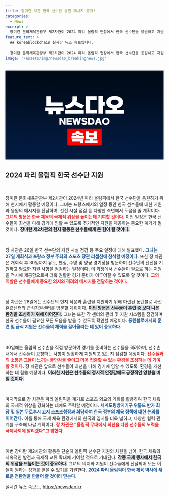 ```yaml
---
title: 장미란 차관 한국 선수단 응원 메시지 공개!
categories:
  - News
excerpt: >
  장미란 문화체육관광부 제2차관이 2024 파리 올림픽 현장에서 한국 선수단을 응원하고 지원 시설을 점검한다. 개회식 참석과 다양한 경기 관람을 통해 선수들을 격려하며, 한국 체육의 국제적 위상을 높이는 스포츠 외교도 활발히 이어간다.
feature_text: >
  ## koreablockchain 실시간 뉴스 속보입니다.

  장미란 문화체육관광부 제2차관이 2024 파리 올림픽 현장에서 한국 선수단을 응원하고 지원 시설을 점검한다. 개회식 참석과 다양한 경기 관람을 통해 선수들을 격려하며, 한국 체육의 국제적 위상을 높이는 스포츠 외교도 활발히 이어간다.
image: '/assets/img/newsdao_breakingnews.jpg'
---
```


<p><img src="/assets/img/newsdao_breakingnews.jpg" alt="koreablockchain 속보" /></p>

<h2 data-ke-size="size26">2024 파리 올림픽 한국 선수단 지원</h2>

<p data-ke-size="size16">&nbsp;</p>

<p>장미란 문화체육관광부 제2차관이 2024년 파리 올림픽에서 한국 선수단을 응원하기 위해 현지에서 활동할 예정이다. 그녀는 프랑스에서의 일정 동안 한국 선수들에 대한 지원과 응원의 메시지를 전달하며, 선진 시설 점검 등 다양한 측면에서 도움을 줄 계획이다. <b><span style="color: #ee2323;">그녀의 방문은 한국 체육의 국제적 위상을 높이는데 기여할 것이다.</span></b> 이번 일정은 한국 선수들이 최선을 다해 경기에 임할 수 있도록 추가적인 지원을 제공하는 중요한 계기가 될 것이다. <b><span style="background-color: #21538527;">장미란 제2차관의 현지 활동은 선수들에게 큰 힘이 될 것이다.</span></b></p>

<p data-ke-size="size16">&nbsp;</p>

<p>장 차관은 26일 한국 선수단의 지원 시설 점검 등 주요 일정에 대해 발표했다. <b><span style="color: #1a5490;">그녀는 27일 개회식과 프랑스 정부 주최의 스포츠 장관 리셉션에 참석할 예정이다.</span></b> 또한 장 차관은 개회식 후 30일까지 유도, 펜싱, 수영 및 양궁 경기장을 방문하며 선수단의 선전을 기원하고 필요한 지원 사항을 점검하는 일정이다. 이 과정에서 선수들이 필요로 하는 지원을 적시에 제공함으로써 더욱 원활한 경기 준비가 이루어질 수 있도록 할 것이다. <b><span style="color: #ee2323;">그의 역할은 선수들에게 중요한 의지와 격려의 메시지를 전달하는 것이다.</span></b></p>

<p data-ke-size="size16">&nbsp;</p>

<p>장 차관은 28일에는 선수단의 현지 적응과 훈련을 지원하기 위해 마련된 퐁텐블로 사전훈련센터와 급식지원센터를 방문할 계획이다. <b><span style="background-color: #21538527;">이번 방문은 선수들이 훈련 중 보다 나은 환경을 조성하기 위해 이어진다.</span></b> 그녀는 또한 각 센터의 관리 및 지원 시스템을 점검하며 한국 선수들이 필요한 모든 도움을 받을 수 있도록 확인할 예정이다. <b><span style="color: #1a5490;">퐁텐블로에서의 훈련 및 급식 지원은 선수들의 체력을 끌어올리는 데 있어 중요하다.</span></b></p>

<p data-ke-size="size16">&nbsp;</p>

<p>30일에는 올림픽 선수촌을 직접 방문하여 경기를 준비하는 선수들을 격려하며, 선수촌 내에서 선수들이 요청하는 사항이 원활하게 지원되고 있는지 점검할 예정이다. <b><span style="color: #ee2323;">선수들과의 소통은 그들이 느끼는 불안감을 줄이고 더욱 집중할 수 있는 환경을 조성하는 데 기여할 것이다.</span></b> 장 차관은 앞으로 선수들이 최선을 다해 경기에 임할 수 있도록, 환경을 개선하는 데 힘쓸 예정이다. <b><span style="background-color: #21538527;">이러한 지원은 선수들의 정서적 안정감에도 긍정적인 영향을 미칠 것이다.</span></b></p>

<p data-ke-size="size16">&nbsp;</p>

<p>마지막으로 장 차관은 파리 올림픽을 계기로 스포츠 외교의 기회를 활용하여 한국 체육의 국제적 위상을 강화하는 데에도 주력할 예정이다. <b><span style="color: #1a5490;">세계도핑방지기구 위톨드 반카 회장 및 일본 무로후시 고지 스포츠청장과 회담하여 한국 정부의 체육 정책에 대한 논의를 이어간다.</span></b> 이를 통해 국제 체육 환경에서의 한국의 입지를 더욱 넓히고, 다양한 협력 관계를 구축해 나갈 계획이다. <b><span style="color: #ee2323;">장 차관은 "올림픽 무대에서 최선을 다한 선수들의 노력을 국제사회에 알리겠다"고 밝혔다.</span></b></p>

<p data-ke-size="size16">&nbsp;</p>

<p>이번 장미란 제2차관의 활동은 단순히 올림픽 선수단 지원의 차원을 넘어, 한국 체육의 지속적인 발전과 국제적 교류 확대에 기여할 것으로 기대된다. <b><span style="background-color: #21538527;">각종 국제 행사에서 한국의 위상을 드높이는 것이 중요하다.</span></b> 그녀의 의지와 지원이 선수들에게 전달되어 모든 이들이 원하는 성과를 얻을 수 있기를 기원한다. <b><span style="color: #1a5490;">2024 파리 올림픽이 한국 체육 역사에 새로운 전환점을 만들어 줄 것이라 믿는다.</span></b></p>
실시간 뉴스 속보는, <a href="https://newsdao.kr" rel="dofollow">https://newsdao.kr</a>


